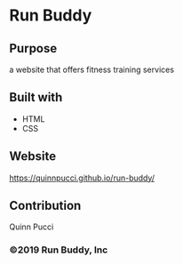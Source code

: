 # Run Buddy
## Purpose
a website that offers fitness training services

## Built with
* HTML
* CSS

## Website
https://quinnpucci.github.io/run-buddy/

## Contribution
Quinn Pucci

### ©️2019 Run Buddy, Inc
